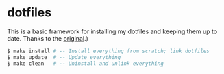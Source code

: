 # dotfiles

This is a basic framework for installing my dotfiles and keeping them
up to date. Thanks to the
[original](https://github.com/stephencelis/dotfiles).)

``` sh
$ make install # -- Install everything from scratch; link dotfiles
$ make update  # -- Update everything
$ make clean   # -- Uninstall and unlink everything
```

